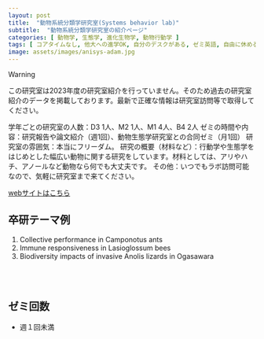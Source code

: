 ```yaml
---
layout: post
title:  "動物系統分類学研究室(Systems behavior lab)"
subtitle:  "動物系統分類学研究室の紹介ページ"
categories: [ 動物学, 生態学, 進化生物学, 動物行動学 ]
tags: [ コアタイムなし, 他大への進学OK, 自分のデスクがある, ゼミ英語, 自由に休める, 研究テーマを自分で決める, 研究テーマが与えられる, イベントあり, 日本語OK ]
image: assets/images/anisys-adam.jpg
---
```


> [!WARNING]
> この研究室は2023年度の研究室紹介を行っていません。そのため過去の研究室紹介のデータを掲載しております。最新で正確な情報は研究室訪問等で取得してください。

学年ごとの研究室の人数：D3 1人、M2 1人、M1 4人、B4 2人
ゼミの時間や内容：研究報告や論文紹介（週1回）、動物生態学研究室との合同ゼミ（月1回）
研究室の雰囲気：本当にフリーダム。
研究の概要（材料など）：行動学や生態学をはじめとした幅広い動物に関する研究をしています。材料としては、アリやハチ、アノールなど動物なら何でも大丈夫です。
その他：いつでもラボ訪問可能なので、気軽に研究室まで来てください。

 [webサイトはこちら](https://adamcronin.org/)

## 卒研テーマ例
1. Collective performance in Camponotus ants
1. Immune responsiveness in Lasioglossum bees
1. Biodiversity impacts of invasive Anolis lizards in Ogasawara

<br /><br />

## ゼミ回数
- 週１回未満  
  
